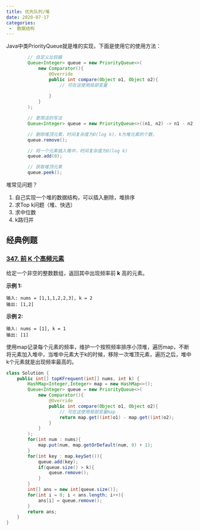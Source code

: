```yaml
---
title: 优先队列/堆
date: 2020-07-17
categories:
 -  数据结构
---
```


Java中类PriorityQueue就是堆的实现，下面是使用它的使用方法：

```java
        // 自定义比较器
		Queue<Integer> queue = new PriorityQueue<>(
            new Comparator(){
                @Override
                public int compare(Object o1, Object o2){
                    // 可在这使用局部变量
                    
                }
            }
        );

		// 更简洁的写法
		Queue<Integer> queue = new PriorityQueue<>((n1, n2) -> n1 - n2);

		// 删除堆顶元素，时间复杂度为O(log k)，k为堆元素的个数，
		queue.remove();

		// 将一个元素插入堆中，时间复杂度为O(log k)
		queue.add(0);

		// 获取堆顶元素
		queue.peek();
```

堆常见问题？

1. 自己实现一个堆的数据结构，可以插入删除，堆排序
2. 求Top k问题（堆、快选）
3. 求中位数
4. k路归并

## 经典例题
### [347. 前 K 个高频元素](https://leetcode-cn.com/problems/top-k-frequent-elements/)


给定一个非空的整数数组，返回其中出现频率前 **k** 高的元素。

**示例 1:**

```
输入: nums = [1,1,1,2,2,3], k = 2
输出: [1,2]
```

**示例 2:**

```
输入: nums = [1], k = 1
输出: [1]
```

使用map记录每个元素的频率，维护一个按照频率排序小顶堆，遍历map，不断将元素加入堆中，当堆中元素大于k的时候，移除一次堆顶元素，遍历之后，堆中k个元素就是出现频率最高的。

```java
class Solution {
    public int[] topKFrequent(int[] nums, int k) {
        HashMap<Integer,Integer> map = new HashMap<>();
        Queue<Integer> queue = new PriorityQueue<>(
            new Comparator(){
                @Override
                public int compare(Object o1, Object o2){
                    // 可在这使用局部变量map
                    return map.get((int)o1) - map.get((int)o2);
                }
            }
        );
        for(int num : nums){
            map.put(num, map.getOrDefault(num, 0) + 1);
        }
        for(int key : map.keySet()){
            queue.add(key);
            if(queue.size() > k){
                queue.remove();
            }
        }
        int[] ans = new int[queue.size()];
        for(int i = 0; i < ans.length; i++){
            ans[i] = queue.remove();
        }
        return ans;
    }
}
```

